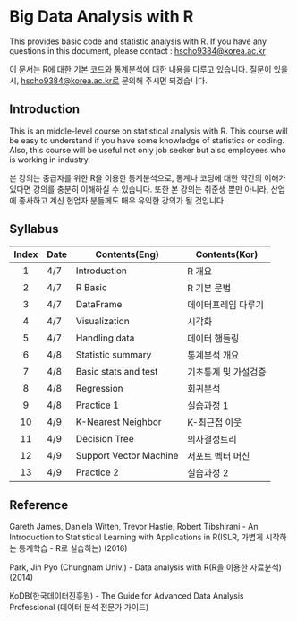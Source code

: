 # Big Data Analysis with R

This provides basic code and statistic analysis with R. If you have any questions in this document, please contact : hscho9384@korea.ac.kr

이 문서는 R에 대한 기본 코드와 통계분석에 대한 내용을 다루고 있습니다. 질문이 있을 시, hscho9384@korea.ac.kr로 문의해 주시면 되겠습니다.

## Introduction

This is an middle-level course on statistical analysis with R. This course will be easy to understand if you have some knowledge of statistics or coding. Also, this course will be useful not only job seeker but also employees who is working in industry.

본 강의는 중급자를 위한 R을 이용한 통계분석으로, 통계나 코딩에 대한 약간의 이해가 있다면 강의를 충분히 이해하실 수 있습니다. 또한 본 강의는 취준생 뿐만 아니라, 산업에 종사하고 계신 현업자 분들께도 매우 유익한 강의가 될 것입니다.


## Syllabus
|Index|Date|Contents(Eng)|Contents(Kor)|  
|:-----:|----|-------|-------|
|1| 4/7 | Introduction | R 개요 | 
|2| 4/7 | R Basic | R 기본 문법 |
|3| 4/7 | DataFrame | 데이터프레임 다루기 |
|4| 4/7 | Visualization | 시각화 |
|5| 4/7 | Handling data | 데이터 핸들링 |
|6| 4/8 | Statistic summary | 통계분석 개요 |
|7| 4/8 | Basic stats and test | 기초통계 및 가설검증 |
|8| 4/8 | Regression | 회귀분석 |
|9| 4/8 | Practice 1 | 실습과정 1 |
|10| 4/9 | K-Nearest Neighbor | K-최근접 이웃 |
|11| 4/9 | Decision Tree | 의사결정트리 |
|12| 4/9 | Support Vector Machine | 서포트 벡터 머신 |
|13| 4/9 | Practice 2 | 실습과정 2 |

## Reference
Gareth James, Daniela Witten, Trevor Hastie, Robert Tibshirani - An Introduction to Statistical Learning with Applications in R(ISLR, 가볍게 시작하는 통계학습 - R로 실습하는) (2016)

Park, Jin Pyo (Chungnam Univ.) - Data analysis with R(R을 이용한 자료분석) (2014)

KoDB(한국데이터진흥원) - The Guide for Advanced Data Analysis Professional (데이터 분석 전문가 가이드)
